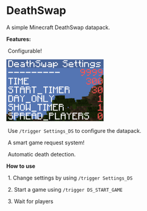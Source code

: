 # DeathSwap
A simple Minecraft DeathSwap datapack.



**Features:**

​	Configurable!

​	<img src="Screenshots/settingsScoreboard.png" alt="settingsScoreboard" style="zoom:25%;" />

​	Use `/trigger Settings_DS` to configure the datapack.

​	A smart game request system!

​	Automatic death detection.



**How to use**

​	1. Change settings by using `/trigger Settings_DS`

​	2. Start a game using `/trigger DS_START_GAME`

​	3. Wait for players


